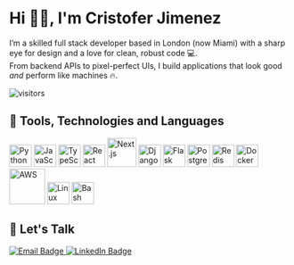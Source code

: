 # Hi 👋🏽, I'm Cristofer Jimenez

I’m a skilled full stack developer based in London (now Miami) with a sharp eye for design and a love for clean, robust code 💻.  
From backend APIs to pixel-perfect UIs, I build applications that look good *and* perform like machines 🔥.

![visitors](https://visitor-badge.glitch.me/badge?page_id=CertifiedJimenez.CertifiedJimenez)


## 💽 Tools, Technologies and Languages

<p align="left">
  <img src="https://cdn.jsdelivr.net/gh/devicons/devicon/icons/python/python-original.svg" width="40" alt="Python"/>
  <img src="https://cdn.jsdelivr.net/gh/devicons/devicon/icons/javascript/javascript-original.svg" width="40" alt="JavaScript"/>
  <img src="https://cdn.jsdelivr.net/gh/devicons/devicon/icons/typescript/typescript-original.svg" width="40" alt="TypeScript"/>
  <img src="https://cdn.jsdelivr.net/gh/devicons/devicon/icons/react/react-original.svg" width="40" alt="React"/>
  <img src="https://cdn.jsdelivr.net/gh/devicons/devicon/icons/nextjs/nextjs-original-wordmark.svg" width="52" alt="Next.js"/>
  <img src="https://cdn.jsdelivr.net/gh/devicons/devicon/icons/django/django-plain.svg" width="40" alt="Django"/>
  <img src="https://cdn.jsdelivr.net/gh/devicons/devicon/icons/flask/flask-original.svg" width="40" alt="Flask"/>
  <img src="https://cdn.jsdelivr.net/gh/devicons/devicon/icons/postgresql/postgresql-original.svg" width="40" alt="PostgreSQL"/>
  <img src="https://cdn.jsdelivr.net/gh/devicons/devicon/icons/redis/redis-original.svg" width="40" alt="Redis"/>
  <img src="https://cdn.jsdelivr.net/gh/devicons/devicon/icons/docker/docker-original.svg" width="40" alt="Docker"/>
  <img src="https://cdn.jsdelivr.net/gh/devicons/devicon/icons/amazonwebservices/amazonwebservices-original-wordmark.svg" width="64" alt="AWS"/>
  <img src="https://cdn.jsdelivr.net/gh/devicons/devicon/icons/linux/linux-original.svg" width="40" alt="Linux"/>
  <img src="https://cdn.jsdelivr.net/gh/devicons/devicon/icons/bash/bash-original.svg" width="40" alt="Bash"/>
</p>


## 📧 Let's Talk

<p align="left">
  <a href="mailto:contact@cristoferjimenez.com">
    <img src="https://img.shields.io/badge/Email-contact%40cristoferjimenez.com-black?style=flat-square&logo=gmail&logoColor=white" alt="Email Badge"/>
  </a>
  <a href="https://linkedin.com/in/cristofer-jimenez">
    <img src="https://img.shields.io/badge/-Linkedin-blue?style=flat-square&logo=linkedin&logoColor=white" alt="LinkedIn Badge"/>
  </a>
</p>
